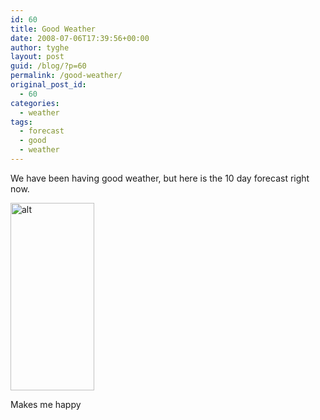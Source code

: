 ```yaml
---
id: 60
title: Good Weather
date: 2008-07-06T17:39:56+00:00
author: tyghe
layout: post
guid: /blog/?p=60
permalink: /good-weather/
original_post_id:
  - 60
categories:
  - weather
tags:
  - forecast
  - good
  - weather
---
```

We have been having good weather, but here is the 10 day forecast right now.
  
[<img src="/wp-content/uploads/2008/07/10dayweatherforcast-134x300.jpg" alt="alt" title="10dayweatherforcast" width="134" height="300" class="alignnone size-medium wp-image-61" />](/blog/wp-content/uploads/2008/07/10dayweatherforcast.jpg)

Makes me happy
